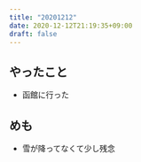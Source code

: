```yaml
---
title: "20201212"
date: 2020-12-12T21:19:35+09:00
draft: false
---
```


## やったこと
* 函館に行った

## めも
* 雪が降ってなくて少し残念
